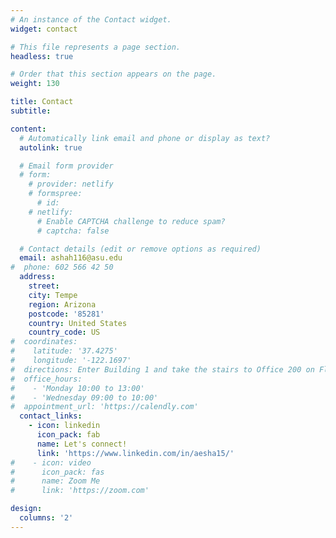 ```yaml
---
# An instance of the Contact widget.
widget: contact

# This file represents a page section.
headless: true

# Order that this section appears on the page.
weight: 130

title: Contact
subtitle:

content:
  # Automatically link email and phone or display as text?
  autolink: true

  # Email form provider
  # form:
    # provider: netlify
    # formspree:
      # id:
    # netlify:
      # Enable CAPTCHA challenge to reduce spam?
      # captcha: false

  # Contact details (edit or remove options as required)
  email: ashah116@asu.edu
#  phone: 602 566 42 50
  address:
    street: 
    city: Tempe
    region: Arizona
    postcode: '85281'
    country: United States
    country_code: US
#  coordinates:
#    latitude: '37.4275'
#    longitude: '-122.1697'
#  directions: Enter Building 1 and take the stairs to Office 200 on Floor 2
#  office_hours:
#    - 'Monday 10:00 to 13:00'
#    - 'Wednesday 09:00 to 10:00'
#  appointment_url: 'https://calendly.com'
  contact_links:
    - icon: linkedin
      icon_pack: fab
      name: Let's connect!
      link: 'https://www.linkedin.com/in/aesha15/'
#    - icon: video
#      icon_pack: fas
#      name: Zoom Me
#      link: 'https://zoom.com'

design:
  columns: '2'
---
```

